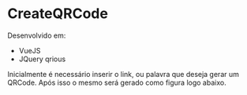 # CreateQRCode
Desenvolvido em:
- VueJS
- JQuery qrious

Inicialmente é necessário inserir o link, ou palavra que deseja gerar um QRCode. Após isso o mesmo será gerado como figura logo abaixo.
